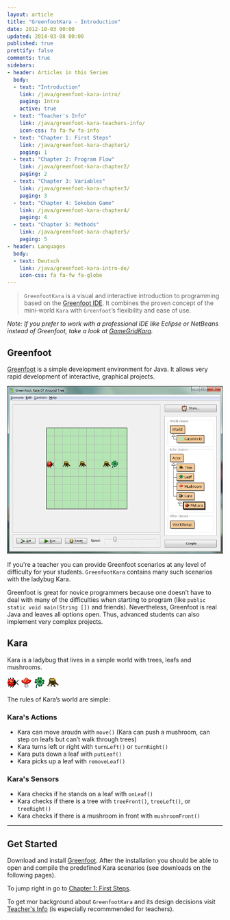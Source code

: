 ```yaml
---
layout: article
title: "GreenfootKara - Introduction"
date: 2012-10-03 00:00
updated: 2014-03-08 00:00
published: true
prettify: false
comments: true
sidebars:
- header: Articles in this Series
  body:
  - text: "Introduction"
    link: /java/greenfoot-kara-intro/
    paging: Intro
    active: true
  - text: "Teacher's Info"
    link: /java/greenfoot-kara-teachers-info/
    icon-css: fa fa-fw fa-info
  - text: "Chapter 1: First Steps"
    link: /java/greenfoot-kara-chapter1/
    paging: 1
  - text: "Chapter 2: Program Flow"
    link: /java/greenfoot-kara-chapter2/
    paging: 2
  - text: "Chapter 3: Variables"
    link: /java/greenfoot-kara-chapter3/
    paging: 3
  - text: "Chapter 4: Sokoban Game"
    link: /java/greenfoot-kara-chapter4/
    paging: 4
  - text: "Chapter 5: Methods"
    link: /java/greenfoot-kara-chapter5/
    paging: 5
- header: Languages
  body:
  - text: Deutsch
    link: /java/greenfoot-kara-intro-de/
    icon-css: fa fa-fw fa-globe
---
```


> `GreenfootKara` is a visual and interactive introduction to programming based on the [Greenfoot IDE](http://www.greenfoot.org). It combines the proven concept of the mini-world `Kara` with `Greenfoot`’s flexibility and ease of use.

*Note: If you prefer to work with a professional IDE like Eclipse or NetBeans instead of Greenfoot, take a look at [GameGridKara](/java/gamegrid-kara-intro).*


## Greenfoot

[Greenfoot](http://www.greenfoot.org) is a simple development environment for Java. It allows very rapid development of interactive, graphical projects.

![Tree](/assets/java/greenfoot-kara-intro/greenfootkara-screenshot.png)

If you're a teacher you can provide Greenfoot scenarios at any level of difficulty for your students. `GreenfootKara` contains many such scenarios with the ladybug Kara.

Greenfoot is great for novice programmers because one doesn’t have to deal with many of the difficulties when starting to program (like `public static void main(String [])` and friends). Nevertheless, Greenfoot is real Java and leaves all options open. Thus, advanced students can also implement very complex projects.


## Kara

Kara is a ladybug that lives in a simple world with trees, leafs and mushrooms.

![Kara](/assets/java/greenfoot-kara-intro/kara.png) ![Mushroom](/assets/java/greenfoot-kara-intro/mushroom.png) ![Leaf](/assets/java/greenfoot-kara-intro/leaf.png) ![Tree](/assets/java/greenfoot-kara-intro/tree.png)

The rules of Kara’s world are simple:


### Kara's Actions

* Kara can move aroudn with `move()` (Kara can push a mushroom, can step on leafs but can’t walk through trees)
* Kara turns left or right with `turnLeft()` or `turnRight()`
* Kara puts down a leaf with `putLeaf()`
* Kara picks up a leaf with `removeLeaf()`


### Kara's Sensors

* Kara checks if he stands on a leaf with `onLeaf()`
* Kara checks if there is a tree with `treeFront()`, `treeLeft()`, or `treeRight()`
* Kara checks if there is a mushroom in front with `mushroomFront()`


* * *

## Get Started

Download and install [Greenfoot](http://www.greenfoot.org/download). After the installation you should be able to open and compile the predefined Kara scenarios (see downloads on the following pages).

To jump right in go to [Chapter 1: First Steps](/java/greenfoot-kara-chapter1/).

To get mor background about `GreenfootKara` and its design decisions visit [Teacher's Info](/java/greenfoot-kara-teachers-info/) (is especially recommmended for teachers).

